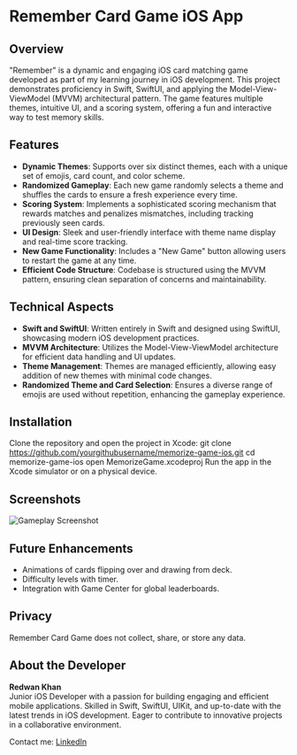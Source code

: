 # Remember Card Game iOS App

## Overview
"Remember" is a dynamic and engaging iOS card matching game developed as part of my learning journey in iOS development. This project demonstrates proficiency in Swift, SwiftUI, and applying the Model-View-ViewModel (MVVM) architectural pattern. The game features multiple themes, intuitive UI, and a scoring system, offering a fun and interactive way to test memory skills.

## Features
- **Dynamic Themes**: Supports over six distinct themes, each with a unique set of emojis, card count, and color scheme.
- **Randomized Gameplay**: Each new game randomly selects a theme and shuffles the cards to ensure a fresh experience every time.
- **Scoring System**: Implements a sophisticated scoring mechanism that rewards matches and penalizes mismatches, including tracking previously seen cards.
- **UI Design**: Sleek and user-friendly interface with theme name display and real-time score tracking.
- **New Game Functionality**: Includes a "New Game" button allowing users to restart the game at any time.
- **Efficient Code Structure**: Codebase is structured using the MVVM pattern, ensuring clean separation of concerns and maintainability.

## Technical Aspects
- **Swift and SwiftUI**: Written entirely in Swift and designed using SwiftUI, showcasing modern iOS development practices.
- **MVVM Architecture**: Utilizes the Model-View-ViewModel architecture for efficient data handling and UI updates.
- **Theme Management**: Themes are managed efficiently, allowing easy addition of new themes with minimal code changes.
- **Randomized Theme and Card Selection**: Ensures a diverse range of emojis are used without repetition, enhancing the gameplay experience.

## Installation
Clone the repository and open the project in Xcode:
git clone https://github.com/yourgithubusername/memorize-game-ios.git
cd memorize-game-ios
open MemorizeGame.xcodeproj
Run the app in the Xcode simulator or on a physical device.

## Screenshots
![Gameplay Screenshot](http://g.recordit.co/bbmD1tOl7K.gif)

## Future Enhancements
- Animations of cards flipping over and drawing from deck.
- Difficulty levels with timer.
- Integration with Game Center for global leaderboards.

## Privacy
Remember Card Game does not collect, share, or store any data.

## About the Developer
**Redwan Khan**  
Junior iOS Developer with a passion for building engaging and efficient mobile applications. Skilled in Swift, SwiftUI, UIKit, and up-to-date with the latest trends in iOS development. Eager to contribute to innovative projects in a collaborative environment.

Contact me:
[LinkedIn](https://linkedin.com/in/redwan_khan23/)
